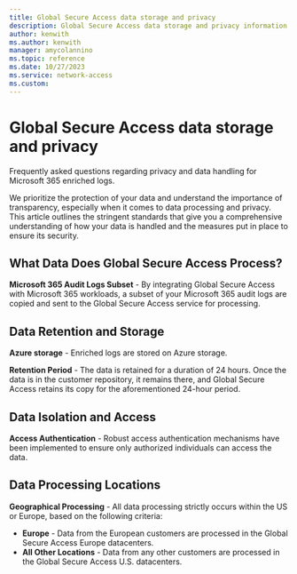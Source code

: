 ```yaml
---
title: Global Secure Access data storage and privacy
description: Global Secure Access data storage and privacy information.
author: kenwith
ms.author: kenwith
manager: amycolannino
ms.topic: reference
ms.date: 10/27/2023
ms.service: network-access
ms.custom: 
---
```


# Global Secure Access data storage and privacy

Frequently asked questions regarding privacy and data handling for Microsoft 365 enriched logs.

We prioritize the protection of your data and understand the importance of transparency, especially when it comes to data processing and privacy. This article outlines the stringent standards that give you a comprehensive understanding of how your data is handled and the measures put in place to ensure its security.

## What Data Does Global Secure Access Process?

**Microsoft 365 Audit Logs Subset** - By integrating Global Secure Access with Microsoft 365 workloads, a subset of your Microsoft 365 audit logs are copied and sent to the Global Secure Access service for processing.

## Data Retention and Storage

**Azure storage** - Enriched logs are stored on Azure storage.

**Retention Period** - The data is retained for a duration of 24 hours. Once the data is in the customer repository, it remains there, and Global Secure Access retains its copy for the aforementioned 24-hour period.

## Data Isolation and Access

**Access Authentication** - Robust access authentication mechanisms have been implemented to ensure only authorized individuals can access the data.

## Data Processing Locations

**Geographical Processing** - All data processing strictly occurs within the US or Europe, based on the following criteria:

- **Europe** - Data from the European customers are processed in the Global Secure Access Europe datacenters. 
- **All Other Locations** - Data from any other customers are processed in the Global Secure Access U.S. datacenters.